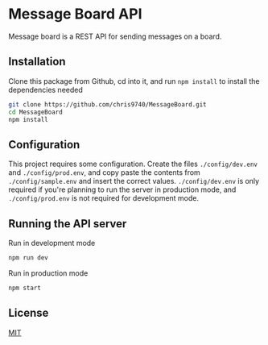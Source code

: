 # Message Board API

Message board is a REST API for sending messages on a board.

## Installation

Clone this package from Github, cd into it, and run `npm install` to install the dependencies needed

```bash
git clone https://github.com/chris9740/MessageBoard.git
cd MessageBoard
npm install
```

## Configuration
This project requires some configuration. Create the files `./config/dev.env` and `./config/prod.env`, and copy paste the contents from `./config/sample.env` and insert the correct values. `./config/dev.env` is only required if you're planning to run the server in production mode, and `./config/prod.env` is not required for development mode.

## Running the API server

Run in development mode
```bash
npm run dev
```
Run in production mode
```bash
npm start
```

## License
[MIT](https://choosealicense.com/licenses/mit/)
